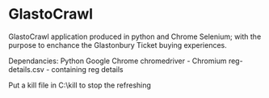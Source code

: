 # GlastoCrawl
GlastoCrawl application produced in python and Chrome Selenium; with the purpose to enchance the Glastonbury Ticket buying experiences. 

Dependancies:
Python
Google Chrome
chromedriver - Chromium
reg-details.csv - containing reg details 

Put a kill file in C:\kill to stop the refreshing 

